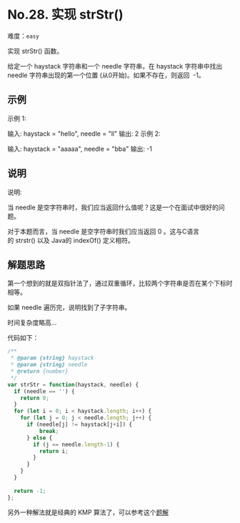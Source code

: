 # No.28. 实现 strStr()

难度：`easy`

实现 strStr() 函数。

给定一个 haystack 字符串和一个 needle 字符串，在 haystack 字符串中找出 needle 字符串出现的第一个位置 (从0开始)。如果不存在，则返回  -1。

## 示例

示例 1:

输入: haystack = "hello", needle = "ll"
输出: 2
示例 2:

输入: haystack = "aaaaa", needle = "bba"
输出: -1

## 说明
说明:

当 needle 是空字符串时，我们应当返回什么值呢？这是一个在面试中很好的问题。

对于本题而言，当 needle 是空字符串时我们应当返回 0 。这与C语言的 strstr() 以及 Java的 indexOf() 定义相符。

## 解题思路

第一个想到的就是双指针法了，通过双重循环，比较两个字符串是否在某个下标时相等。

如果 needle 遍历完，说明找到了子字符串。

时间复杂度略高...

代码如下：

```javascript
/**
 * @param {string} haystack
 * @param {string} needle
 * @return {number}
 */
var strStr = function(haystack, needle) {
  if (needle == '') {
    return 0;
  }
  for (let i = 0; i < haystack.length; i++) {
    for (let j = 0; j < needle.length; j++) {
      if (needle[j] != haystack[j+i]) {
          break;  
      } else {
        if (j == needle.length-1) {
          return i;
        }
      }
    }
  }
  
  return -1;
};
```



另外一种解法就是经典的 KMP 算法了，可以参考这个[题解](https://leetcode-cn.com/problems/implement-strstr/solution/python3-sundayjie-fa-9996-by-tes/)